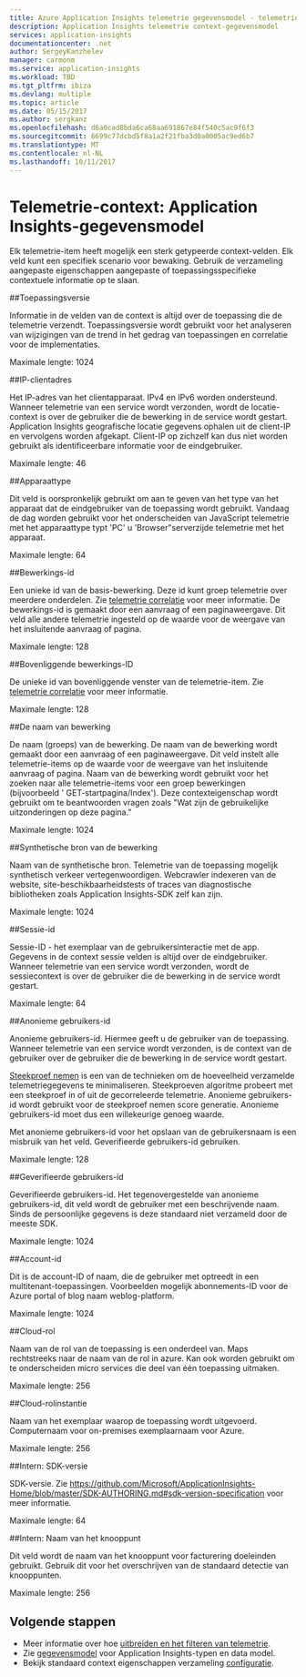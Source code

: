 ```yaml
---
title: Azure Application Insights telemetrie gegevensmodel - telemetrie Context | Microsoft Docs
description: Application Insights telemetrie context-gegevensmodel
services: application-insights
documentationcenter: .net
author: SergeyKanzhelev
manager: carmonm
ms.service: application-insights
ms.workload: TBD
ms.tgt_pltfrm: ibiza
ms.devlang: multiple
ms.topic: article
ms.date: 05/15/2017
ms.author: sergkanz
ms.openlocfilehash: d6a0cad8bda6ca68aa691867e84f540c5ac9f6f3
ms.sourcegitcommit: 6699c77dcbd5f8a1a2f21fba3d0a0005ac9ed6b7
ms.translationtype: MT
ms.contentlocale: nl-NL
ms.lasthandoff: 10/11/2017
---
```

# <a name="telemetry-context-application-insights-data-model"></a>Telemetrie-context: Application Insights-gegevensmodel

Elk telemetrie-item heeft mogelijk een sterk getypeerde context-velden. Elk veld kunt een specifiek scenario voor bewaking. Gebruik de verzameling aangepaste eigenschappen aangepaste of toepassingsspecifieke contextuele informatie op te slaan.


##<a name="application-version"></a>Toepassingsversie

Informatie in de velden van de context is altijd over de toepassing die de telemetrie verzendt. Toepassingsversie wordt gebruikt voor het analyseren van wijzigingen van de trend in het gedrag van toepassingen en correlatie voor de implementaties.

Maximale lengte: 1024


##<a name="client-ip-address"></a>IP-clientadres

Het IP-adres van het clientapparaat. IPv4 en IPv6 worden ondersteund. Wanneer telemetrie van een service wordt verzonden, wordt de locatie-context is over de gebruiker die de bewerking in de service wordt gestart. Application Insights geografische locatie gegevens ophalen uit de client-IP en vervolgens worden afgekapt. Client-IP op zichzelf kan dus niet worden gebruikt als identificeerbare informatie voor de eindgebruiker. 

Maximale lengte: 46


##<a name="device-type"></a>Apparaattype

Dit veld is oorspronkelijk gebruikt om aan te geven van het type van het apparaat dat de eindgebruiker van de toepassing wordt gebruikt. Vandaag de dag worden gebruikt voor het onderscheiden van JavaScript telemetrie met het apparaattype typt 'PC' u 'Browser"serverzijde telemetrie met het apparaat.

Maximale lengte: 64


##<a name="operation-id"></a>Bewerkings-id

Een unieke id van de basis-bewerking. Deze id kunt groep telemetrie over meerdere onderdelen. Zie [telemetrie correlatie](application-insights-correlation.md) voor meer informatie. De bewerkings-id is gemaakt door een aanvraag of een paginaweergave. Dit veld alle andere telemetrie ingesteld op de waarde voor de weergave van het insluitende aanvraag of pagina. 

Maximale lengte: 128


##<a name="parent-operation-id"></a>Bovenliggende bewerkings-ID

De unieke id van bovenliggende venster van de telemetrie-item. Zie [telemetrie correlatie](application-insights-correlation.md) voor meer informatie.

Maximale lengte: 128


##<a name="operation-name"></a>De naam van bewerking

De naam (groeps) van de bewerking. De naam van de bewerking wordt gemaakt door een aanvraag of een paginaweergave. Dit veld instelt alle telemetrie-items op de waarde voor de weergave van het insluitende aanvraag of pagina. Naam van de bewerking wordt gebruikt voor het zoeken naar alle telemetrie-items voor een groep bewerkingen (bijvoorbeeld ' GET-startpagina/Index'). Deze contexteigenschap wordt gebruikt om te beantwoorden vragen zoals "Wat zijn de gebruikelijke uitzonderingen op deze pagina."

Maximale lengte: 1024


##<a name="synthetic-source-of-the-operation"></a>Synthetische bron van de bewerking

Naam van de synthetische bron. Telemetrie van de toepassing mogelijk synthetisch verkeer vertegenwoordigen. Webcrawler indexeren van de website, site-beschikbaarheidstests of traces van diagnostische bibliotheken zoals Application Insights-SDK zelf kan zijn.

Maximale lengte: 1024


##<a name="session-id"></a>Sessie-id

Sessie-ID - het exemplaar van de gebruikersinteractie met de app. Gegevens in de context sessie velden is altijd over de eindgebruiker. Wanneer telemetrie van een service wordt verzonden, wordt de sessiecontext is over de gebruiker die de bewerking in de service wordt gestart.

Maximale lengte: 64


##<a name="anonymous-user-id"></a>Anonieme gebruikers-id

Anonieme gebruikers-id. Hiermee geeft u de gebruiker van de toepassing. Wanneer telemetrie van een service wordt verzonden, is de context van de gebruiker over de gebruiker die de bewerking in de service wordt gestart.

[Steekproef nemen](app-insights-sampling.md) is een van de technieken om de hoeveelheid verzamelde telemetriegegevens te minimaliseren. Steekproeven algoritme probeert met een steekproef in of uit de gecorreleerde telemetrie. Anonieme gebruikers-id wordt gebruikt voor de steekproef nemen score generatie. Anonieme gebruikers-id moet dus een willekeurige genoeg waarde. 

Met anonieme gebruikers-id voor het opslaan van de gebruikersnaam is een misbruik van het veld. Geverifieerde gebruikers-id gebruiken.

Maximale lengte: 128


##<a name="authenticated-user-id"></a>Geverifieerde gebruikers-id

Geverifieerde gebruikers-id. Het tegenovergestelde van anonieme gebruikers-id, dit veld wordt de gebruiker met een beschrijvende naam. Sinds de persoonlijke gegevens is deze standaard niet verzameld door de meeste SDK.

Maximale lengte: 1024


##<a name="account-id"></a>Account-id

Dit is de account-ID of naam, die de gebruiker met optreedt in een multitenant-toepassingen. Voorbeelden mogelijk abonnements-ID voor de Azure portal of blog naam weblog-platform.

Maximale lengte: 1024


##<a name="cloud-role"></a>Cloud-rol

Naam van de rol van de toepassing is een onderdeel van. Maps rechtstreeks naar de naam van de rol in azure. Kan ook worden gebruikt om te onderscheiden micro services die deel van één toepassing uitmaken.

Maximale lengte: 256


##<a name="cloud-role-instance"></a>Cloud-rolinstantie

Naam van het exemplaar waarop de toepassing wordt uitgevoerd. Computernaam voor on-premises exemplaarnaam voor Azure.

Maximale lengte: 256


##<a name="internal-sdk-version"></a>Intern: SDK-versie

SDK-versie. Zie https://github.com/Microsoft/ApplicationInsights-Home/blob/master/SDK-AUTHORING.md#sdk-version-specification voor meer informatie.

Maximale lengte: 64


##<a name="internal-node-name"></a>Intern: Naam van het knooppunt

Dit veld wordt de naam van het knooppunt voor facturering doeleinden gebruikt. Gebruik dit voor het overschrijven van de standaard detectie van knooppunten.

Maximale lengte: 256


## <a name="next-steps"></a>Volgende stappen

- Meer informatie over hoe [uitbreiden en het filteren van telemetrie](app-insights-api-filtering-sampling.md).
- Zie [gegevensmodel](application-insights-data-model.md) voor Application Insights-typen en data model.
- Bekijk standaard context eigenschappen verzameling [configuratie](app-insights-configuration-with-applicationinsights-config.md#telemetry-initializers-aspnet).
